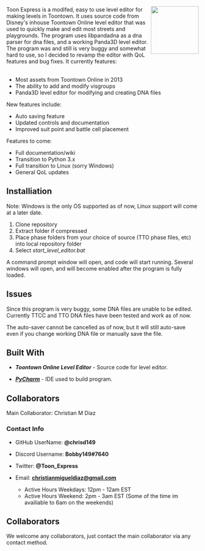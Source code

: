 <img src="https://avatars0.githubusercontent.com/u/66463299?s=200&v=4" align="right" width=125>
Toon Express is a modifed, easy to use level editor for making levels in Toontown.  It uses source code from Disney's inhouse Toontown Online level editor that was used to quickly make and edit most streets and playgrounds.  The program uses libpandadna as a dna parser for dna files, and a working Panda3D level editor.  The program was and still is very buggy and somewhat hard to use, so I decided to revamp the editor with QoL features and bug fixes. It currently features: <br /> <br />


* Most assets from Toontown Online in 2013
* The ability to add and modify visgroups
* Panda3D level editor for modifying and creating DNA files

New features include:

* Auto saving feature
* Updated controls and documentation
* Improved suit point and battle cell placement

Features to come: 

* Full documentation/wiki
* Transition to Python 3.x
* Full transition to Linux (sorry Windows)
* General QoL updates

<h2>Installiation</h2>

Note: Windows is the only OS supported as of now, Linux support will come at a later date.

1. Clone repository
2. Extract folder if compressed
3. Place phase folders from your choice of source (TTO phase files, etc) into local repository folder
4. Select *start_level_editor.bat*

A command prompt window will open, and code will start running.  Several windows will open, and will become enabled after the program is fully loaded.  

<h2>Issues</h2>

Since this program is very buggy, some DNA files are unable to be edited.  Currently TTCC and TTO DNA files have been tested and work as of now.  

The auto-saver cannot be cancelled as of now, but it will still auto-save even if you change working DNA file or manually save the file.  

<h2>Built With</h2>

*	***Toontown Online Level Editor*** - Source code for level editor.

*	[***PyCharm***](https://www.jetbrains.com/pycharm/) - IDE used to build program.



<h2>Collaborators</h2>

Main Collaborator: Christian M Diaz

<h3>Contact Info</h3>

*	GitHub UserName: **@chrisd149**

*	Discord Username: **Bobby149#7640**

*	Twitter: **@Toon_Express**

* Email: **christianmigueldiaz@gmail.com**
	* Active Hours Weekdays: 12pm - 12am EST
	* Active Hours Weekend: 2pm - 3am EST (Some of the time im availiable to 6am on the weekends)
	
<h2>Collaborators</h2>
We welcome any collaborators, just contact the main collaborator via any contact method.


